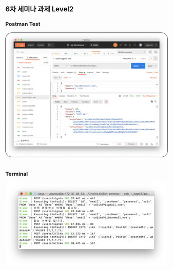 
## 6차 세미나 과제 Level2

### Postman Test

<img style="border: 1px solid black !important; border-radius:20px;" src="https://raw.githubusercontent.com/SOPT-27th-Server-5team/ChoiYeJin/master/homework/6th-seminar/postman.png" width="700px" />

<br />
<br />

 ### Terminal
 
![pm2](https://raw.githubusercontent.com/SOPT-27th-Server-5team/ChoiYeJin/master/homework/6th-seminar/pm2_logs.png)

<br />
<br />
